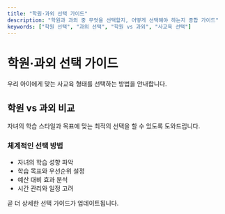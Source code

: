 ```yaml
---
title: "학원·과외 선택 가이드"
description: "학원과 과외 중 무엇을 선택할지, 어떻게 선택해야 하는지 종합 가이드"
keywords: ["학원 선택", "과외 선택", "학원 vs 과외", "사교육 선택"]
---
```


# 학원·과외 선택 가이드

우리 아이에게 맞는 사교육 형태를 선택하는 방법을 안내합니다.

## 학원 vs 과외 비교

자녀의 학습 스타일과 목표에 맞는 최적의 선택을 할 수 있도록 도와드립니다.

### 체계적인 선택 방법
- 자녀의 학습 성향 파악
- 학습 목표와 우선순위 설정
- 예산 대비 효과 분석
- 시간 관리와 일정 고려

곧 더 상세한 선택 가이드가 업데이트됩니다.
